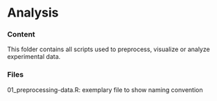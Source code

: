 # Analysis
### Content
This folder contains all scripts used to preprocess, visualize or analyze experimental data.
### Files
01_preprocessing-data.R: exemplary file to show naming convention
